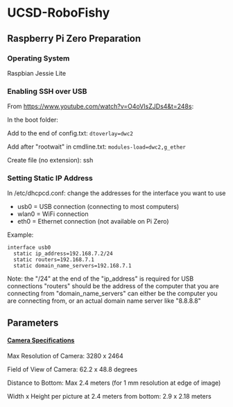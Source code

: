 # UCSD-RoboFishy

Raspberry Pi Zero Preparation
------
### Operating System
Raspbian Jessie Lite

### Enabling SSH over USB
From https://www.youtube.com/watch?v=O4oVIsZJDs4&t=248s:

In the boot folder:

Add to the end of config.txt:
  `dtoverlay=dwc2`
  
Add after "rootwait" in cmdline.txt:
  `modules-load=dwc2,g_ether`

Create file (no extension):
  ssh

### Setting Static IP Address
In /etc/dhcpcd.conf:
  change the addresses for the interface you want to use
  * usb0  = USB connection (connecting to most computers)
  * wlan0 = WiFi connection
  * eth0  = Ethernet connection (not available on Pi Zero)
  
  Example:
```
interface usb0
  static ip_address=192.168.7.2/24
  static routers=192.168.7.1
  static domain_name_servers=192.168.7.1
```

  Note: the "/24" at the end of the "ip_address" is required for USB connections "routers" should be the address of the computer that you are connecting from "domain_name_servers" can either be the computer you are connecting from, or an actual domain name server like "8.8.8.8"

Parameters
------

#### [Camera Specifications](http://elinux.org/Rpi_Camera_Module)
Max Resolution of Camera:
3280 x 2464

Field of View of Camera:
62.2 x 48.8 degrees

Distance to Bottom:
Max 2.4 meters (for 1 mm resolution at edge of image)


Width x Height per picture at 2.4 meters from bottom:
2.9 x 2.18 meters

